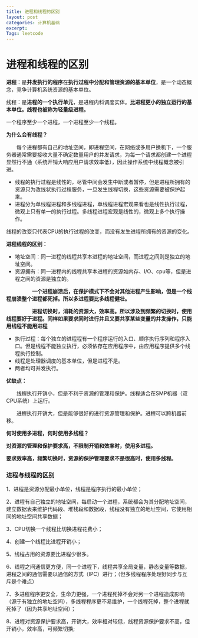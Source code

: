 ```yaml
---
title: 进程和线程的区别
layout: post
categories: 计算机基础
excerpt: 
Tags: leetcode
---
```


# 进程和线程的区别

**进程**：是**并发执行的程序**在**执行过程中分配和管理资源的基本单位**，是一个动态概念，竞争计算机系统资源的基本单位。

线程：是**进程的一个执行单元**，是进程内科调度实体。**比进程更小的独立运行的基本单位。线程也被称为轻量级进程。**

一个程序至少一个进程，一个进程至少一个线程。

**为什么会有线程？**

　　每个进程都有自己的地址空间，即进程空间，在网络或多用户换机下，一个服务器通常需要接收大量不确定数量用户的并发请求，为每一个请求都创建一个进程显然行不通（系统开销大响应用户请求效率低），因此操作系统中线程概念被引进。

- 线程的执行过程是线性的，尽管中间会发生中断或者暂停，但是进程所拥有的资源只为改线状执行过程服务，一旦发生线程切换，这些资源需要被保护起来。
- 进程分为单线程进程和多线程进程，单线程进程宏观来看也是线性执行过程，微观上只有单一的执行过程。多线程进程宏观是线性的，微观上多个执行操作。

线程的改变只代表CPU的执行过程的改变，而没有发生进程所拥有的资源的变化。　

**进程线程的区别：**

- 地址空间：同一进程的线程共享本进程的地址空间，而进程之间则是独立的地址空间。
- 资源拥有：同一进程内的线程共享本进程的资源如内存、I/O、cpu等，但是进程之间的资源是独立的。

　　　　　**一个进程崩溃后，在保护模式下不会对其他进程产生影响，但是一个线程崩溃整个进程都死掉。所以多进程要比多线程健壮。**

　　　　　**进程切换时，消耗的资源大，效率高。所以涉及到频繁的切换时，使用线程要好于进程。同样如果要求同时进行并且又要共享某些变量的并发操作，只能用线程不能用进程**

- 执行过程：每个独立的进程程有一个程序运行的入口、顺序执行序列和程序入口。但是线程不能独立执行，必须依存在应用程序中，由应用程序提供多个线程执行控制。
- 线程是处理器调度的基本单位，但是进程不是。
- 两者均可并发执行。

**优缺点：**

　　线程执行开销小，但是不利于资源的管理和保护。线程适合在SMP机器（双CPU系统）上运行。

　　进程执行开销大，但是能够很好的进行资源管理和保护。进程可以跨机器前移。

**何时使用多进程，何时使用多线程？**

**对资源的管理和保护要求高，不限制开销和效率时，使用多进程。**

**要求效率高，频繁切换时，资源的保护管理要求不是很高时，使用多线程。**





### 进程与线程的区别

1、进程是资源分配最小单位，线程是程序执行的最小单位；

2、进程有自己独立的地址空间，每启动一个进程，系统都会为其分配地址空间，建立数据表来维护代码段、堆栈段和数据段，线程没有独立的地址空间，它使用相同的地址空间共享数据；

3、CPU切换一个线程比切换进程花费小；

4、创建一个线程比进程开销小；

5、线程占用的资源要⽐进程少很多。

6、线程之间通信更方便，同一个进程下，线程共享全局变量，静态变量等数据，进程之间的通信需要以通信的方式（IPC）进行；（但多线程程序处理好同步与互斥是个难点）

7、多进程程序更安全，生命力更强，一个进程死掉不会对另一个进程造成影响（源于有独立的地址空间），多线程程序更不易维护，一个线程死掉，整个进程就死掉了（因为共享地址空间）；

8、进程对资源保护要求高，开销大，效率相对较低，线程资源保护要求不高，但开销小，效率高，可频繁切换;
